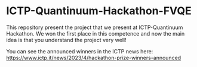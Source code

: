 # ICTP-Quantinuum-Hackathon-FVQE

This repository present the project that we present at ICTP-Quantinuum Hackathon. We won the first place in this competence and now the main idea is that you understand the project very well!  

You can see the announced winners in the ICTP news here: https://www.ictp.it/news/2023/4/hackathon-prize-winners-announced

